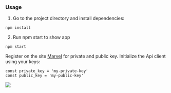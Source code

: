 ### Usage

1) Go to the project directory and install dependencies:

```npm install```

2) Run npm start to show app

```npm start```


Register on the site
[Marvel](https://developer.marvel.com/)
 for private and public key. Initialize the Api client using your keys:

```
const private_key = 'my-private-key'
const public_key = 'my-public-key'
```

![](https://s8.hostingkartinok.com/uploads/images/2019/06/8edf6cb6bc72fae18dc5b9ae578be3bb.jpg)

